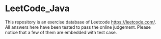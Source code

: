 # LeetCode_Java
This repository is an exercise database of Leetcode https://leetcode.com/. 
All answers here have been tested to pass the online judgement. Please notice that a few of them are embedded with test case.
